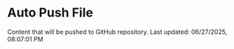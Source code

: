 # Auto Push File

Content that will be pushed to GitHub repository.
Last updated: 06/27/2025, 08:07:01 PM